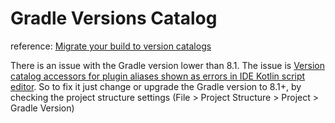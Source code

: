 #  Gradle Versions Catalog

reference: [Migrate your build to version catalogs](https://developer.android.com/build/migrate-to-catalogs#migrate-plugins)

There is an issue with the Gradle version lower than 8.1. The issue is [Version catalog accessors for plugin aliases shown as errors in IDE Kotlin script editor](https://github.com/gradle/gradle/issues/22797). So to fix it just change or upgrade the Gradle version to 8.1+, by checking the project structure settings (File > Project Structure > Project > Gradle Version)
